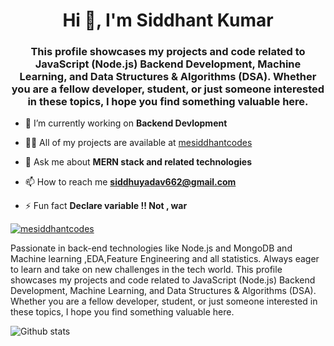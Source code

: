 <h1 align="center">Hi 👋, I'm Siddhant Kumar</h1>
<h3 align="center">This profile showcases my projects and code related to JavaScript (Node.js) Backend Development, Machine Learning, and Data Structures & Algorithms (DSA). Whether you are a fellow developer, student, or just someone interested in these topics, I hope you find something valuable here.</h3>


- 🌱 I’m currently working on **Backend Devlopment**

- 👨‍💻 All of my projects are available at [mesiddhantcodes](mesiddhantcodes)

- 💬 Ask me about **MERN stack and related technologies**

- 📫 How to reach me **siddhuyadav662@gmail.com**

- ⚡ Fun fact **Declare variable !! Not , war**



<p align="left"> <a href="https://twitter.com/mesiddhantcodes" target="blank"><img src="https://img.shields.io/twitter/follow/mesiddhantcodes" alt="mesiddhantcodes" /></a> </p>





Passionate in back-end technologies like Node.js and MongoDB and Machine learning ,EDA,Feature Engineering and all statistics. Always eager to learn and take on new challenges in the tech world.
This profile showcases my projects and code related to JavaScript (Node.js) Backend Development, Machine Learning, and Data Structures & Algorithms (DSA). Whether you are a fellow developer, student, or just someone interested in these topics, I hope you find something valuable here.


![Github stats](https://github-readme-stats.vercel.app/api?username=mesiddhantcodes)
